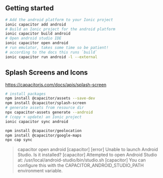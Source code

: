 
## Getting started

```bash
# Add the android platform to your Ionic project
ionic capacitor add android
# Build an Ionic project for the android platform
ionic capacitor build android
# Open android studio IDE
ionic capacitor open android
# run emulator, takes some time so be patient!
# according to the docs this runs `build`
ionic capacitor run android -l --external
```



## Splash Screens and Icons

https://capacitorjs.com/docs/apis/splash-screen

```bash
# install packages
npm install @capacitor/assets --save-dev
npm install @capacitor/splash-screen
# generate assets from resource dir
npx capacitor-assets generate --android
# (copy + update) an Ionic project
ionic capacitor sync android
```




```bash
npm install @capacitor/geolocation
npm install @capacitor/google-maps
npx cap sync
```


> capacitor open android
[capacitor] [error] Unable to launch Android Studio. Is it installed?
[capacitor]         Attempted to open Android Studio at: /usr/local/android-studio/bin/studio.sh
[capacitor]         You can configure this with the CAPACITOR_ANDROID_STUDIO_PATH environment variable.
